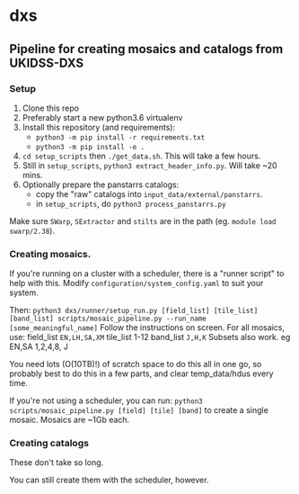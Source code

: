 # dxs

## Pipeline for creating mosaics and catalogs from UKIDSS-DXS

### Setup

1. Clone this repo
2. Preferably start a new python3.6 virtualenv
3. Install this repository (and requirements):
   - `python3 -m pip install -r requirements.txt`
   - `python3 -m pip install -e .`
4. `cd setup_scripts` then `./get_data.sh`. This will take a few hours.
5. Still in `setup_scripts`, `python3 extract_header_info.py`. Will take ~20 mins.
6. Optionally prepare the panstarrs catalogs:
   - copy the "raw" catalogs into `input_data/external/panstarrs`.
   - in `setup_scripts`, do `python3 process_panstarrs.py`

Make sure `SWarp`, `SExtractor` and `stilts` are in the path (eg. `module load swarp/2.38`).

### Creating mosaics.

If you're running on a cluster with a scheduler, there is a "runner script" to help with this.
Modify `configuration/system_config.yaml` to suit your system.

Then: `python3 dxs/runner/setup_run.py [field_list] [tile_list] [band_list] scripts/mosaic_pipeline.py --run_name [some_meaningful_name]`
Follow the instructions on screen. 
For all mosaics, use:
  field_list `EN,LH,SA,XM`
  tile_list 1-12
  band_list `J,H,K`
Subsets also work. eg EN,SA 1,2,4,8, J

You need lots (O(10TB)!) of scratch space to do this all in one go,
so probably best to do this in a few parts,
and clear temp_data/hdus every time.

If you're not using a scheduler, you can run:
    `python3 scripts/mosaic_pipeline.py [field] [tile] [band]` 
to create a single mosaic. Mosaics are ~1Gb each.

### Creating catalogs

These don't take so long.

You can still create them with the scheduler, however.
